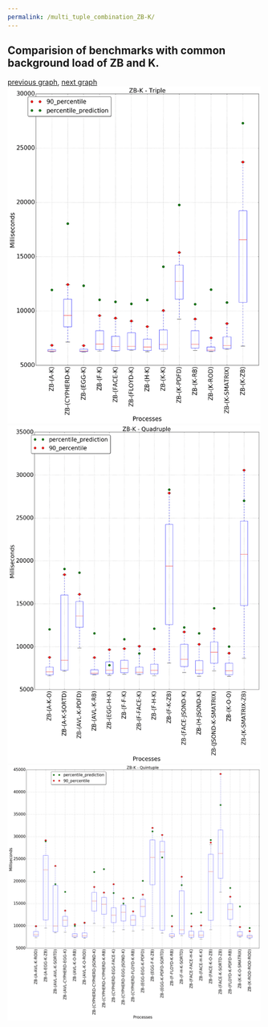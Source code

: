 ```yaml
---
permalink: /multi_tuple_combination_ZB-K/
---
```



## Comparision of benchmarks with common background load of ZB and K.

[previous graph](../multi_tuple_combination_ZB-JSOND/), [next graph](../multi_tuple_combination_ZB-O/)
![graph figure](./images/triple/ZB/ZB-K_box.png)![graph figure](./images/quadruple/ZB/ZB-K_box.png)![graph figure](./images/quintuple/ZB/ZB-K_box.png)